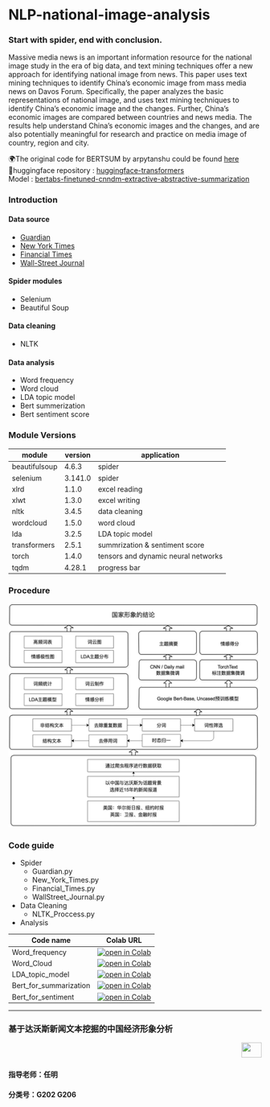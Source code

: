 # NLP-national-image-analysis
### Start with spider, end with conclusion.
Massive media news is an important information resource for the national image study in the era of big data, and text mining techniques offer a new approach for identifying national image from news. This paper uses text mining techniques to identify China’s economic image from mass media news on Davos Forum. Specifically, the paper analyzes the basic representations of national image, and uses text mining techniques to identify China’s economic image and the changes. Further, China’s economic images are compared between countries and news media. The results help understand China’s economic images and the changes, and are also potentially meaningful for research and practice on media image of country, region and city.

🌍The original code for BERTSUM by arpytanshu could be found [here](https://github.com/arpytanshu/digiledge-summary-bert)
<br>🤗huggingface repository : [huggingface-transformers](https://github.com/huggingface/transformers)<br>
Model : [bertabs-finetuned-cnndm-extractive-abstractive-summarization](https://huggingface.co/bertabs-finetuned-cnndm-extractive-abstractive-summarization)

### Introduction
#### Data source
  * [Guardian](https://www.theguardian.com/us)
  * [New York Times](https://www.nytimes.com/)
  * [Financial Times](https://www.ft.com/)
  * [Wall-Street Journal](https://www.wsj.com/)
#### Spider modules
  * Selenium
  * Beautiful Soup
#### Data cleaning
  * NLTK 
#### Data analysis
  * Word frequency
  * Word cloud
  * LDA topic model
  * Bert summerization
  * Bert sentiment score
  
###  Module Versions
| module | version | application |
|  ----  | ----  | ---- |
| beautifulsoup | 4.6.3 | spider |
| selenium | 3.141.0 | spider |
| xlrd | 1.1.0 | excel reading |
| xlwt | 1.3.0 | excel writing |
| nltk | 3.4.5 | data cleaning |
| wordcloud | 1.5.0 | word cloud |
| lda | 3.2.5 | LDA topic model |
| transformers | 2.5.1 | summrization & sentiment score |
| torch | 1.4.0 | tensors and dynamic neural networks |
| tqdm | 4.28.1 | progress bar |

### Procedure
<img src="https://github.com/scyyy/NLP-national-image-analysis/blob/master/image/procedure.png" width="500"/>

### Code guide
* Spider
  * Guardian.py
  * New_York_Times.py
  * Financial_Times.py
  * WallStreet_Journal.py
* Data Cleaning
  * NLTK_Proccess.py
* Analysis

 |Code name | Colab URL |
 | --- | --- |
 | Word_frequency | [![open in Colab](https://img.shields.io/badge/open%20in-Colab-orange.svg)](https://colab.research.google.com/github/scyyy/NLP-national-image-analysis/blob/master/analysis/Word_Frequency.ipynb)
 | Word_Cloud | [![open in Colab](https://img.shields.io/badge/open%20in-Colab-orange.svg)](https://colab.research.google.com/github/scyyy/NLP-national-image-analysis/blob/master/analysis/Word_Cloud.ipynb)
 | LDA_topic_model | [![open in Colab](https://img.shields.io/badge/open%20in-Colab-orange.svg)](https://colab.research.google.com/github/scyyy/NLP-national-image-analysis/blob/master/analysis/LDA_topic_model.ipynb)
 | Bert_for_summarization | [![open in Colab](https://img.shields.io/badge/open%20in-Colab-orange.svg)](https://colab.research.google.com/github/scyyy/NLP-national-image-analysis/blob/master/analysis/Bert_for_summarization.ipynb)
 | Bert_for_sentiment | [![open in Colab](https://img.shields.io/badge/open%20in-Colab-orange.svg)](https://colab.research.google.com/github/scyyy/NLP-national-image-analysis/blob/master/analysis/Bert_for_sentiment.ipynb)
---
### 基于达沃斯新闻文本挖掘的中国经济形象分析 

<div align="right">
  <img src="http://pic3.58cdn.com.cn/p1/big/n_v1bl2lwtnvxhmvrj4bpima.jpg" height="30" width="40" >
</div>

#### 指导老师：任明
#### 分类号：G202 G206
